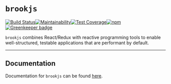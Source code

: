 # `brookjs`

[![Build Status](https://travis-ci.org/valtech-nyc/brookjs.svg?branch=master)](https://travis-ci.org/valtech-nyc/brookjs)[![Maintainability](https://api.codeclimate.com/v1/badges/b608965a030648b33573/maintainability)](https://codeclimate.com/github/valtech-nyc/brookjs/maintainability)[![Test Coverage](https://api.codeclimate.com/v1/badges/b608965a030648b33573/test_coverage)](https://codeclimate.com/github/valtech-nyc/brookjs/test_coverage)[![npm](https://img.shields.io/npm/v/brookjs.svg)](https://www.npmjs.com/package/brookjs)[![Greenkeeper badge](https://badges.greenkeeper.io/valtech-nyc/brookjs.svg)](https://greenkeeper.io/)

`brookjs` combines React/Redux with reactive programming tools to enable well-structured, testable applications that are performant by default.

___

## Documentation

Documentation for `brookjs` can be found [here][docs].

  [docs]: https://valtech-nyc.github.io/brookjs/
